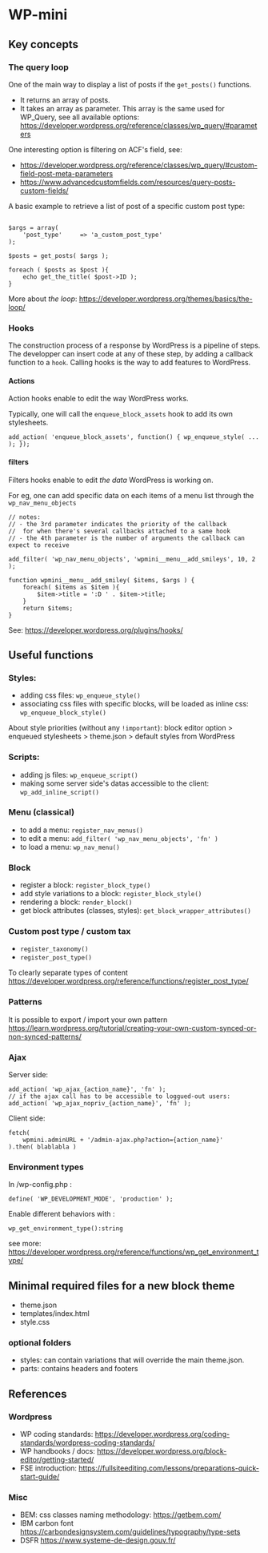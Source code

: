 # WP-mini

## Key concepts

### The query loop
One of the main way to display a list of posts if the `get_posts()` functions.

- It returns an array of posts.
- It takes an array as parameter. This array is the same used for WP_Query, see all available options: https://developer.wordpress.org/reference/classes/wp_query/#parameters

One interesting option is filtering on ACF's field, see:
- https://developer.wordpress.org/reference/classes/wp_query/#custom-field-post-meta-parameters
- https://www.advancedcustomfields.com/resources/query-posts-custom-fields/


A basic example to retrieve a list of post of a specific custom post type:

```

$args = array(
	'post_type'		=> 'a_custom_post_type'
);

$posts = get_posts( $args );

foreach ( $posts as $post ){
	echo get_the_title( $post->ID );
}
```

More about *the loop*: https://developer.wordpress.org/themes/basics/the-loop/

### Hooks
The construction process of a response by WordPress is a pipeline of steps.
The developper can insert code at any of these step, by adding a callback function to a `hook`. Calling hooks is the way to add features to WordPress.

#### Actions
Action hooks enable to edit the way WordPress works.

Typically, one will call the `enqueue_block_assets` hook to add its own stylesheets.
```
add_action( 'enqueue_block_assets', function() { wp_enqueue_style( ... ); });
```

#### filters
Filters hooks enable to edit *the data* WordPress is working on.

For eg, one can add specific data on each items of a menu list through the `wp_nav_menu_objects` 
```
// notes:
// - the 3rd parameter indicates the priority of the callback
//	for when there's several callbacks attached to a same hook
// - the 4th parameter is the number of arguments the callback can expect to receive

add_filter( 'wp_nav_menu_objects', 'wpmini__menu__add_smileys', 10, 2 );

function wpmini__menu__add_smiley( $items, $args ) {
	foreach( $items as $item ){
		$item->title = ':D ' . $item->title;
	}
	return $items;
}
```

See: https://developer.wordpress.org/plugins/hooks/

## Useful functions

### Styles:
- adding css files: `wp_enqueue_style()`
- associating css files with specific blocks, will be loaded as inline css: `wp_enqueue_block_style()`

About style priorities (without any `!important`):
block editor option > enqueued stylesheets > theme.json > default styles from WordPress

### Scripts:
- adding js files: `wp_enqueue_script()`
- making some server side's datas accessible to the client: `wp_add_inline_script()`

### Menu (classical) 
- to add a menu: `register_nav_menus()`
- to edit a menu: `add_filter( 'wp_nav_menu_objects', 'fn' )`
- to load a menu: `wp_nav_menu()`

### Block
- register a block: `register_block_type()`
- add style variations to a block: `register_block_style()`
- rendering a block: `render_block()`
- get block attributes (classes, styles): `get_block_wrapper_attributes()`

### Custom post type / custom tax
- `register_taxonomy()`
- `register_post_type()`

To clearly separate types of content
https://developer.wordpress.org/reference/functions/register_post_type/

### Patterns
It is possible to export / import your own pattern https://learn.wordpress.org/tutorial/creating-your-own-custom-synced-or-non-synced-patterns/

### Ajax

Server side:

```
add_action( 'wp_ajax_{action_name}', 'fn' );
// if the ajax call has to be accessible to loggued-out users:
add_action( 'wp_ajax_nopriv_{action_name}', 'fn' );
```

Client side:

```
fetch(
	wpmini.adminURL + '/admin-ajax.php?action={action_name}'
).then( blablabla )
```

### Environment types

In /wp-config.php :
```
define( 'WP_DEVELOPMENT_MODE', 'production' );
```

Enable different behaviors with :
```
wp_get_environment_type():string
```
see more: https://developer.wordpress.org/reference/functions/wp_get_environment_type/

## Minimal required files for a new block theme
- theme.json
- templates/index.html
- style.css

### optional folders
 - styles: can contain variations that will override the main theme.json.
 - parts: contains headers and footers

## References

### Wordpress
- WP coding standards: https://developer.wordpress.org/coding-standards/wordpress-coding-standards/
- WP handbooks / docs: https://developer.wordpress.org/block-editor/getting-started/
- FSE introduction: https://fullsiteediting.com/lessons/preparations-quick-start-guide/

### Misc
- BEM: css classes naming methodology: https://getbem.com/
- IBM carbon font https://carbondesignsystem.com/guidelines/typography/type-sets
- DSFR https://www.systeme-de-design.gouv.fr/